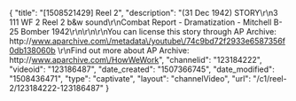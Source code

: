 {
    "title": "[1508521429] Reel 2",
    "description": "(31 Dec 1942) STORY\r\n3 111 WF 2 Reel 2 b&w sound\r\nCombat Report - Dramatization - Mitchell B-25 Bomber 1942\r\n\r\n\r\nYou can license this story through AP Archive: http:\/\/www.aparchive.com\/metadata\/youtube\/74c9bd72f2933e6587356f0db138060b \r\nFind out more about AP Archive: http:\/\/www.aparchive.com\/HowWeWork",
    "channelid": "123184222",
    "videoid": "123186487",
    "date_created": "1507366745",
    "date_modified": "1508436471",
    "type": "captivate",
    "layout": "channelVideo",
    "url": "\/c1\/reel-2\/123184222-123186487"
}